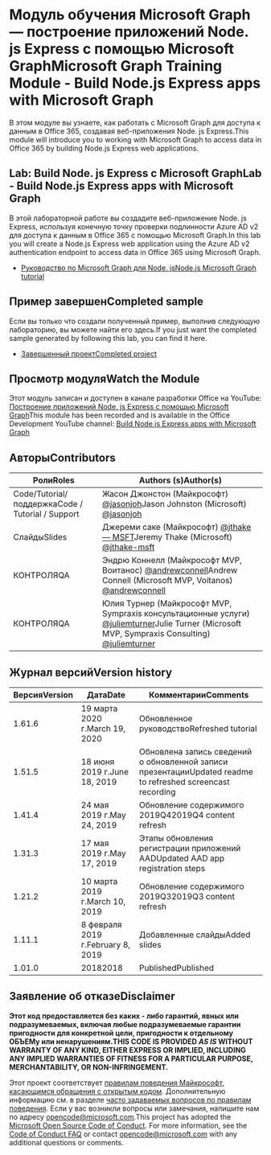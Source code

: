 # <a name="microsoft-graph-training-module---build-nodejs-express-apps-with-microsoft-graph"></a><span data-ttu-id="d69e3-101">Модуль обучения Microsoft Graph — построение приложений Node. js Express с помощью Microsoft Graph</span><span class="sxs-lookup"><span data-stu-id="d69e3-101">Microsoft Graph Training Module - Build Node.js Express apps with Microsoft Graph</span></span>

<span data-ttu-id="d69e3-102">В этом модуле вы узнаете, как работать с Microsoft Graph для доступа к данным в Office 365, создавая веб-приложения Node. js Express.</span><span class="sxs-lookup"><span data-stu-id="d69e3-102">This module will introduce you to working with Microsoft Graph to access data in Office 365 by building Node.js Express web applications.</span></span>

## <a name="lab---build-nodejs-express-apps-with-microsoft-graph"></a><span data-ttu-id="d69e3-103">Lab: Build Node. js Express с Microsoft Graph</span><span class="sxs-lookup"><span data-stu-id="d69e3-103">Lab - Build Node.js Express apps with Microsoft Graph</span></span>

<span data-ttu-id="d69e3-104">В этой лабораторной работе вы создадите веб-приложение Node. js Express, используя конечную точку проверки подлинности Azure AD v2 для доступа к данным в Office 365 с помощью Microsoft Graph.</span><span class="sxs-lookup"><span data-stu-id="d69e3-104">In this lab you will create a Node.js Express web application using the Azure AD v2 authentication endpoint to access data in Office 365 using Microsoft Graph.</span></span>

- [<span data-ttu-id="d69e3-105">Руководство по Microsoft Graph для Node. js</span><span class="sxs-lookup"><span data-stu-id="d69e3-105">Node.js Microsoft Graph tutorial</span></span>](https://docs.microsoft.com/graph/training/node-tutorial)

## <a name="completed-sample"></a><span data-ttu-id="d69e3-106">Пример завершен</span><span class="sxs-lookup"><span data-stu-id="d69e3-106">Completed sample</span></span>

<span data-ttu-id="d69e3-107">Если вы только что создали полученный пример, выполнив следующую лабораторию, вы можете найти его здесь.</span><span class="sxs-lookup"><span data-stu-id="d69e3-107">If you just want the completed sample generated by following this lab, you can find it here.</span></span>

- [<span data-ttu-id="d69e3-108">Завершенный проект</span><span class="sxs-lookup"><span data-stu-id="d69e3-108">Completed project</span></span>](demo)

## <a name="watch-the-module"></a><span data-ttu-id="d69e3-109">Просмотр модуля</span><span class="sxs-lookup"><span data-stu-id="d69e3-109">Watch the Module</span></span>

<span data-ttu-id="d69e3-110">Этот модуль записан и доступен в канале разработки Office на YouTube: [Построение приложений Node. js Express с помощью Microsoft Graph](https://youtu.be/n6q8Cm-pTYY)</span><span class="sxs-lookup"><span data-stu-id="d69e3-110">This module has been recorded and is available in the Office Development YouTube channel: [Build Node.js Express apps with Microsoft Graph](https://youtu.be/n6q8Cm-pTYY)</span></span>

## <a name="contributors"></a><span data-ttu-id="d69e3-111">Авторы</span><span class="sxs-lookup"><span data-stu-id="d69e3-111">Contributors</span></span>

|           <span data-ttu-id="d69e3-112">Роли</span><span class="sxs-lookup"><span data-stu-id="d69e3-112">Roles</span></span>            |                                           <span data-ttu-id="d69e3-113">Authors (s)</span><span class="sxs-lookup"><span data-stu-id="d69e3-113">Author(s)</span></span>                                           |
| -------------------------- | --------------------------------------------------------------------------------------------- |
| <span data-ttu-id="d69e3-114">Code/Tutorial/поддержка</span><span class="sxs-lookup"><span data-stu-id="d69e3-114">Code / Tutorial  / Support</span></span> | <span data-ttu-id="d69e3-115">Жасон Джонстон (Майкрософт) [@jasonjoh](//github.com/jasonjoh)</span><span class="sxs-lookup"><span data-stu-id="d69e3-115">Jason Johnston (Microsoft) [@jasonjoh](//github.com/jasonjoh)</span></span>                                 |
| <span data-ttu-id="d69e3-116">Слайды</span><span class="sxs-lookup"><span data-stu-id="d69e3-116">Slides</span></span>                     | <span data-ttu-id="d69e3-117">Джереми саке (Майкрософт) [@jthake — MSFT](//github.com/jthake-msft)</span><span class="sxs-lookup"><span data-stu-id="d69e3-117">Jeremy Thake (Microsoft) [@jthake-msft](//github.com/jthake-msft)</span></span>                             |
| <span data-ttu-id="d69e3-118">КОНТРОЛЯ</span><span class="sxs-lookup"><span data-stu-id="d69e3-118">QA</span></span>                         | <span data-ttu-id="d69e3-119">Эндрю Коннелл (Майкрософт MVP, Воитанос) [@andrewconnell](//github.com/andrewconnell)</span><span class="sxs-lookup"><span data-stu-id="d69e3-119">Andrew Connell (Microsoft MVP, Voitanos) [@andrewconnell](//github.com/andrewconnell)</span></span>         |
| <span data-ttu-id="d69e3-120">КОНТРОЛЯ</span><span class="sxs-lookup"><span data-stu-id="d69e3-120">QA</span></span>                         | <span data-ttu-id="d69e3-121">Юлия Турнер (Майкрософт MVP, Sympraxis консультационные услуги) [@juliemturner](//github.com/juliemturner)</span><span class="sxs-lookup"><span data-stu-id="d69e3-121">Julie Turner (Microsoft MVP, Sympraxis Consulting) [@juliemturner](//github.com/juliemturner)</span></span> |

## <a name="version-history"></a><span data-ttu-id="d69e3-122">Журнал версий</span><span class="sxs-lookup"><span data-stu-id="d69e3-122">Version history</span></span>

| <span data-ttu-id="d69e3-123">Версия</span><span class="sxs-lookup"><span data-stu-id="d69e3-123">Version</span></span> |       <span data-ttu-id="d69e3-124">Дата</span><span class="sxs-lookup"><span data-stu-id="d69e3-124">Date</span></span>       |                     <span data-ttu-id="d69e3-125">Комментарии</span><span class="sxs-lookup"><span data-stu-id="d69e3-125">Comments</span></span>                     |
| ------- | ---------------- | ------------------------------------------------ |
| <span data-ttu-id="d69e3-126">1.6</span><span class="sxs-lookup"><span data-stu-id="d69e3-126">1.6</span></span>     | <span data-ttu-id="d69e3-127">19 марта 2020 г.</span><span class="sxs-lookup"><span data-stu-id="d69e3-127">March 19, 2020</span></span>   | <span data-ttu-id="d69e3-128">Обновленное руководство</span><span class="sxs-lookup"><span data-stu-id="d69e3-128">Refreshed tutorial</span></span>                               |
| <span data-ttu-id="d69e3-129">1.5</span><span class="sxs-lookup"><span data-stu-id="d69e3-129">1.5</span></span>     | <span data-ttu-id="d69e3-130">18 июня 2019 г.</span><span class="sxs-lookup"><span data-stu-id="d69e3-130">June 18, 2019</span></span>    | <span data-ttu-id="d69e3-131">Обновлена запись сведений о обновленной записи презентации</span><span class="sxs-lookup"><span data-stu-id="d69e3-131">Updated readme to refreshed screencast recording</span></span> |
| <span data-ttu-id="d69e3-132">1.4</span><span class="sxs-lookup"><span data-stu-id="d69e3-132">1.4</span></span>     | <span data-ttu-id="d69e3-133">24 мая 2019 г.</span><span class="sxs-lookup"><span data-stu-id="d69e3-133">May 24, 2019</span></span>     | <span data-ttu-id="d69e3-134">Обновление содержимого 2019Q4</span><span class="sxs-lookup"><span data-stu-id="d69e3-134">2019Q4 content refresh</span></span>                           |
| <span data-ttu-id="d69e3-135">1.3</span><span class="sxs-lookup"><span data-stu-id="d69e3-135">1.3</span></span>     | <span data-ttu-id="d69e3-136">17 мая 2019 г.</span><span class="sxs-lookup"><span data-stu-id="d69e3-136">May 17, 2019</span></span>     | <span data-ttu-id="d69e3-137">Этапы обновления регистрации приложений AAD</span><span class="sxs-lookup"><span data-stu-id="d69e3-137">Updated AAD app registration steps</span></span>               |
| <span data-ttu-id="d69e3-138">1.2</span><span class="sxs-lookup"><span data-stu-id="d69e3-138">1.2</span></span>     | <span data-ttu-id="d69e3-139">10 марта 2019 г.</span><span class="sxs-lookup"><span data-stu-id="d69e3-139">March 10, 2019</span></span>   | <span data-ttu-id="d69e3-140">Обновление содержимого 2019Q3</span><span class="sxs-lookup"><span data-stu-id="d69e3-140">2019Q3 content refresh</span></span>                           |
| <span data-ttu-id="d69e3-141">1.1</span><span class="sxs-lookup"><span data-stu-id="d69e3-141">1.1</span></span>     | <span data-ttu-id="d69e3-142">8 февраля 2019 г.</span><span class="sxs-lookup"><span data-stu-id="d69e3-142">February 8, 2019</span></span> | <span data-ttu-id="d69e3-143">Добавленные слайды</span><span class="sxs-lookup"><span data-stu-id="d69e3-143">Added slides</span></span>                                     |
| <span data-ttu-id="d69e3-144">1.0</span><span class="sxs-lookup"><span data-stu-id="d69e3-144">1.0</span></span>     | <span data-ttu-id="d69e3-145">2018</span><span class="sxs-lookup"><span data-stu-id="d69e3-145">2018</span></span>             | <span data-ttu-id="d69e3-146">Published</span><span class="sxs-lookup"><span data-stu-id="d69e3-146">Published</span></span>                                        |

## <a name="disclaimer"></a><span data-ttu-id="d69e3-147">Заявление об отказе</span><span class="sxs-lookup"><span data-stu-id="d69e3-147">Disclaimer</span></span>

<span data-ttu-id="d69e3-148">**Этот код предоставляется без каких *-* либо гарантий, явных или подразумеваемых, включая любые подразумеваемые гарантии пригодности для конкретной цели, пригодности к отдельному ОБЪЕМу или ненарушениям.**</span><span class="sxs-lookup"><span data-stu-id="d69e3-148">**THIS CODE IS PROVIDED *AS IS* WITHOUT WARRANTY OF ANY KIND, EITHER EXPRESS OR IMPLIED, INCLUDING ANY IMPLIED WARRANTIES OF FITNESS FOR A PARTICULAR PURPOSE, MERCHANTABILITY, OR NON-INFRINGEMENT.**</span></span>

<span data-ttu-id="d69e3-p101">Этот проект соответствует [правилам поведения Майкрософт, касающимся обращения с открытым кодом](https://opensource.microsoft.com/codeofconduct/). Дополнительную информацию см. в разделе [часто задаваемых вопросов по правилам поведения](https://opensource.microsoft.com/codeofconduct/faq/). Если у вас возникли вопросы или замечания, напишите нам по адресу [opencode@microsoft.com](mailto:opencode@microsoft.com).</span><span class="sxs-lookup"><span data-stu-id="d69e3-p101">This project has adopted the [Microsoft Open Source Code of Conduct](https://opensource.microsoft.com/codeofconduct/). For more information, see the [Code of Conduct FAQ](https://opensource.microsoft.com/codeofconduct/faq/) or contact [opencode@microsoft.com](mailto:opencode@microsoft.com) with any additional questions or comments.</span></span>
